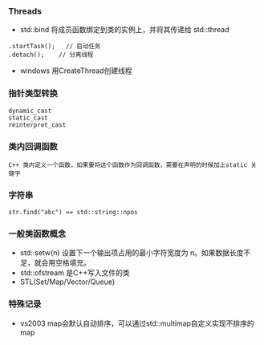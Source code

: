 ### Threads
- std::bind 将成员函数绑定到类的实例上，并将其传递给 std::thread
```
.startTask();   // 启动任务
.detach(); 	  // 分离线程
```
- windows 用CreateThread创建线程

### 指针类型转换
```
dynamic_cast
static_cast
reinterpret_cast
```

### 类内回调函数
`C++ 类内定义一个函数，如果要将这个函数作为回调函数，需要在声明的时候加上static 关键字`

### 字符串
```
str.find("abc") == std::string::npos
```

### 一般类函数概念
- std::setw(n) 设置下一个输出项占用的最小字符宽度为 n。如果数据长度不足，就会用空格填充。
-   std::ofstream 是C++写入文件的类
-   STL(Set/Map/Vector/Queue)
### 特殊记录
- vs2003 map会默认自动排序，可以通过std::multimap自定义实现不排序的map